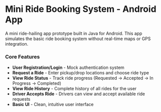 # Mini Ride Booking System - Android App

A mini ride-hailing app prototype built in Java for Android. This app simulates the basic ride booking system without real-time maps or GPS integration.

### Core Features
- **User Registration/Login** - Mock authentication system
- **Request a Ride** - Enter pickup/drop locations and choose ride type
- **View Ride Status** - Track ride progress (Requested → Accepted → In Progress → Completed)
- **View Ride History** - Complete history of all rides for the user
- **Driver Accepts Ride** - Drivers can view and accept available ride requests
- **Basic UI** - Clean, intuitive user interface 
